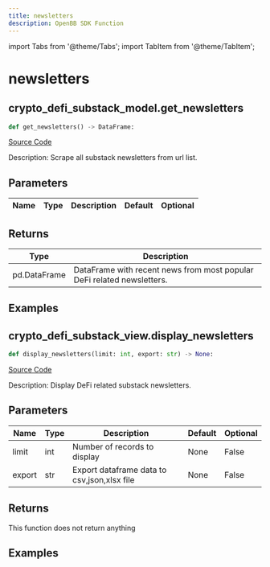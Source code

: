 ```yaml
---
title: newsletters
description: OpenBB SDK Function
---
```


import Tabs from '@theme/Tabs';
import TabItem from '@theme/TabItem';

# newsletters

<Tabs>
<TabItem value="model" label="Model" default>

## crypto_defi_substack_model.get_newsletters

```python title='openbb_terminal/cryptocurrency/defi/substack_model.py'
def get_newsletters() -> DataFrame:
```
[Source Code](https://github.com/OpenBB-finance/OpenBBTerminal/tree/main/openbb_terminal/cryptocurrency/defi/substack_model.py#L52)

Description: Scrape all substack newsletters from url list.

## Parameters

| Name | Type | Description | Default | Optional |
| ---- | ---- | ----------- | ------- | -------- |

## Returns

| Type | Description |
| ---- | ----------- |
| pd.DataFrame | DataFrame with recent news from most popular DeFi related newsletters. |

## Examples



</TabItem>
<TabItem value="view" label="View">

## crypto_defi_substack_view.display_newsletters

```python title='openbb_terminal/cryptocurrency/defi/substack_view.py'
def display_newsletters(limit: int, export: str) -> None:
```
[Source Code](https://github.com/OpenBB-finance/OpenBBTerminal/tree/main/openbb_terminal/cryptocurrency/defi/substack_view.py#L16)

Description: Display DeFi related substack newsletters.

## Parameters

| Name | Type | Description | Default | Optional |
| ---- | ---- | ----------- | ------- | -------- |
| limit | int | Number of records to display | None | False |
| export | str | Export dataframe data to csv,json,xlsx file | None | False |

## Returns

This function does not return anything

## Examples



</TabItem>
</Tabs>